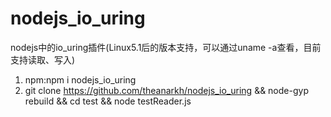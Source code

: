 # nodejs_io_uring
nodejs中的io_uring插件(Linux5.1后的版本支持，可以通过uname -a查看，目前支持读取、写入)<br/>
1. npm:npm i nodejs_io_uring
2. git clone https://github.com/theanarkh/nodejs_io_uring && node-gyp rebuild && cd test && node testReader.js

